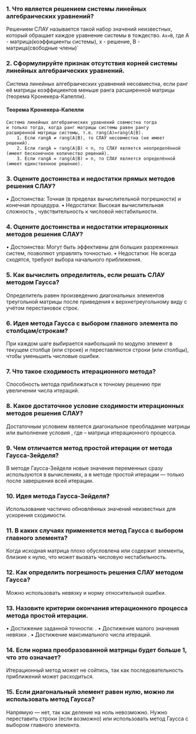 ### 1. Что является решением системы линейных алгебраических уравнений?
Решением СЛАУ называется такой набор значений неизвестных, который обращает каждое уравнение системы в тождество.
`Ax=B`, где A - матрица(коэффициенты системы), x - решение, B - матрица(свободные члены)`
### 2. Сформулируйте признак отсутствия корней системы линейных алгебраических уравнений.
Система линейных алгебраических уравнений несовместна, если ранг её матрицы коэффициентов меньше ранга расширенной матрицы (теорема Кронекера-Капелли).
#### Теорема Кронекера-Капелли
```
Система линейных алгебраических уравнений совместна тогда
и только тогда, когда ранг матрицы системы равен рангу
расширенной матрицы системы, т.е. rang(A)=rang(A|В).
    1. Если rangA ≠ rang(A|В), то СЛАУ несовместна (не имеет
решений).
    2. Если rangA = rang(A|В) < n, то СЛАУ является неопределённой
(имеет бесконечное количество решений).
    3. Если rangA = rang(A|В) = n, то СЛАУ является определённой
(имеет единственное решение).
```
### 3. Оцените достоинства и недостатки прямых методов решения СЛАУ?
 • Достоинства: Точная (в пределах вычислительной погрешности) и конечная процедура.
 • Недостатки: Высокая вычислительная сложность , чувствительность к числовой нестабильности.
### 4. Оцените достоинства и недостатки итерационных методов решения СЛАУ?
• Достоинства: Могут быть эффективны для больших разреженных систем, позволяют управлять точностью.
 • Недостатки: Не всегда сходятся, требуют выбора начального приближения.
### 5. Как вычислить определитель, если решать СЛАУ методом Гаусса?
Определитель равен произведению диагональных элементов треугольной матрицы после приведения к верхнетреугольному виду с учётом перестановок строк.
### 6. Идея метода Гаусса с выбором главного элемента по столбцам/строкам?
При каждом шаге выбирается наибольший по модулю элемент в текущем столбце (или строке) и переставляются строки (или столбцы), чтобы уменьшить числовые ошибки.
### 7. Что такое сходимость итерационного метода?
Способность метода приближаться к точному решению при увеличении числа итераций.
### 8. Какое достаточное условие сходимости итерационных методов решения СЛАУ?
Достаточным условием является диагональное преобладание матрицы или выполнение условия , где  – матрица итерационного процесса.
### 9. Чем отличается метод простой итерации от метода Гаусса-Зейделя?
В методе Гаусса-Зейделя новые значения переменных сразу используются в вычислениях, а в методе простой итерации — только после завершения всей итерации.
### 10. Идея метода Гаусса-Зейделя?
Использование частично обновлённых значений неизвестных для ускорения сходимости.
### 11. В каких случаях применяется метод Гаусса с выбором главного элемента?
Когда исходная матрица плохо обусловлена или содержит элементы, близкие к нулю, что может вызвать числовую нестабильность.
### 12. Как определить погрешность решения СЛАУ методом Гаусса?
Можно использовать невязку  и норму относительной ошибки.
### 13. Назовите критерии окончания итерационного процесса метода простой итерации.
 • Достижение заданной точности: .
 • Достижение малого значения невязки .
 • Достижение максимального числа итераций.
### 14. Если норма преобразованной матрицы будет больше 1, что это означает?
Итерационный метод может не сойтись, так как последовательность приближений может расходиться.
### 15. Если диагональный элемент равен нулю, можно ли использовать метод Гаусса?
Напрямую — нет, так как деление на ноль невозможно. Нужно переставить строки (если возможно) или использовать метод Гаусса с выбором главного элемента.
